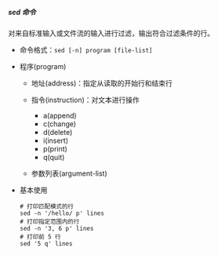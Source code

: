 ##### sed 命令

对来自标准输入或文件流的输入进行过滤，输出符合过滤条件的行。

- 命令格式：`sed [-n] program [file-list]`

- 程序(program)

    - 地址(address)：指定从读取的开始行和结束行

    - 指令(instruction)：对文本进行操作
        - a(append)
        - c(change)
        - d(delete)
        - i(insert)
        - p(print)
        - q(quit)
    - 参数列表(argument-list)

- 基本使用

    ```shell
    # 打印匹配模式的行
    sed -n '/hello/ p' lines
    # 打印指定范围内的行
    sed -n '3, 6 p' lines
    # 打印前 5 行
    sed '5 q' lines
    ```

    